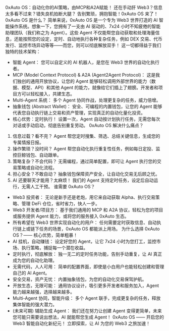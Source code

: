 0xAuto OS：自动化你的AI策略，由MCP和A2A赋能！
还在手动肝 Web3？信息太多看不过来？错失良机拍断大腿？
告别繁琐，拥抱智能！0xAuto OS 来了！
0xAuto OS 是什么？
简单来说，0xAuto OS 是一个专为 Web3 世界打造的 AI 智能操作系统。想象一下，您拥有了一支由 AI 驱动的、7x24 小时不知疲倦的智能助理团队（我们称之为 Agent）。这些 Agent 不仅能帮您自动获取和处理海量信息，还能按照您的设定，定时、自动地执行各种复杂任务，例如 DEX 交易、代币发行、监控市场异动等等——而您，则可以彻底解放双手！
这一切都得益于我们独特的技术架构：
- 智能 Agent： 您可以自定义的 AI 机器人，是您在 Web3 世界的自动化执行者。
- MCP (Model Context Protocol) & A2A (Agent2Agent Protocol)： 这是我们独创的通用开放协议，让您的 Agent 能够轻松调用外部世界的能力（数据、模型、API）和其他 Agent 的能力，就像给它们插上了翅膀。开发者和项目方可以轻松接入，共建生态。
- Multi-Agent 系统： 多个 Agent 协同作战，处理更复杂的任务，威力倍增。
- 抽象钱包 (Abstract Wallet)： 安全、可编程的内置钱包，让您的 Agent 能够代表您自动执行链上交易和资产管理，实现真正的自动化量化投资。
- 核心优势：定时执行！ 设置一次，Agent 自动按计划执行任务，无需您每次对话或手动启动，彻底告别重复劳动。
0xAuto OS 解决什么痛点？
1. 信息过载？看不完？ Agent 帮您定时搜集、筛选、总结关键信息，生成您的专属情报日报。
2. 操作繁琐？没时间？ Agent 帮您自动化执行重复性任务，例如每日定投、监控巨鲸钱包、自动跟单。
3. 策略复杂？不会代码？ 无需编程，通过简单配置，即可让 Agent 执行您的交易策略或自动化流程。
4. 担心安全？不敢自动？ 抽象钱包保障资产安全，让自动化交易无后顾之忧。
5. AI 还要聊天才能用？太麻烦！ 我们的 Agent 支持定时任务，设定后自动运行，无需人工干预。
谁需要 0xAuto OS？
- Web3 投资者： 无论是新手还是老炮，用它来自动获取 Alpha、执行交易策略、管理 DeFi 仓位，省时省力，快人一步。
- Web3 开发者/项目方： 基于我们通用的 MCP 和 A2A 协议，轻松为您的项目或服务提供 Agent 能力，或将您的服务接入 0xAuto 生态。
- 所有希望在 Web3 世界实现自动化的用户： 任何需要定时获取信息、自动执行链上或链下任务的场景，0xAuto OS 都能派上用场。
为什么选择 0xAuto OS？—— 核心优势，简单粗暴！
- AI 挂机，自动赚钱： 设定好您的 Agent，让它 7x24 小时为您打工，监控市场、执行策略，捕捉每一个潜在收益。
- 定时执行，彻底解放： 独一无二的定时任务功能，告别手动重复，让 AI 真正成为您的自动化助理。
- 无需代码，人人可用： 简单的配置界面，即使是小白用户也能轻松创建和管理自己的 AI Agent。
- 安全交易，资产无忧： 内置抽象钱包，为您的自动化交易保驾护航。
- 开放生态，无限可能： 通用协议设计，吸引更多开发者和服务加入，Agent 能力越来越强，选择越来越多。
- Multi-Agent 协同，智能升级： 多个 Agent 联手，完成更复杂的任务，释放集体智能的强大潜力。
- (未来可期) 辅助生成 Agent： 我们还在努力让创建 Agent 变得更简单，未来您可能只需要说出想法，AI 就能帮您生成 Agent！
0xAuto OS —— 开启您的 Web3 智能自动化新纪元！
立即探索，让 AI 为您的 Web3 之旅加速！